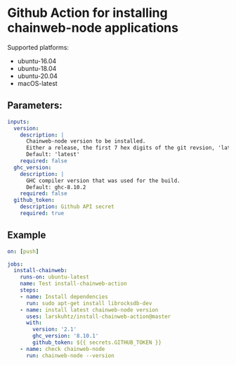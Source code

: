# Github Action for installing chainweb-node applications

Supported platforms:

* ubuntu-16.04
* ubuntu-18.04
* ubuntu-20.04
* macOS-latest

## Parameters:

```yml
inputs:
  version:
    description: |
      Chainweb-node version to be installed.
      Either a release, the first 7 hex digits of the git revsion, 'latest', or 'master'.
      Default: 'latest'
    required: false
  ghc_version:
    description: |
      GHC compiler version that was used for the build.
      Default: ghc-8.10.2
    required: false
  github_token:
    description: Github API secret
    required: true
```

## Example

```yml
on: [push]

jobs:
  install-chainweb:
    runs-on: ubuntu-latest
    name: Test install-chainweb-action
    steps:
    - name: Install dependencies
      run: sudo apt-get install librocksdb-dev
    - name: install latest chainweb-node version
      uses: larskuhtz/install-chainweb-action@master
      with:
        version: '2.1'
        ghc_version: '8.10.1'
        github_token: ${{ secrets.GITHUB_TOKEN }}
    - name: check chainweb-node
      run: chainweb-node --version
```
